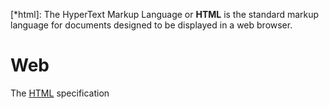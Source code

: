[*html]: The HyperText Markup Language or **HTML** is the standard markup language for documents designed to be displayed in a web browser.

# Web

The [HTML](*html) specification
